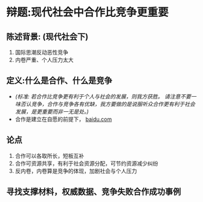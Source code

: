 # 辩题:现代社会中合作比竞争更重要
## 陈述背景: (现代社会下) 
1. 国际思潮反动恶性竞争
2. 内卷严重、个人压力太大
    
## 定义:什么是合作、什么是竞争  
* *(标准: 若合作比竞争更有利于个人与社会的发展，则我方获胜。*
  *请注意不要一味否认竞争，合作与竞争各有优缺，我方要做的是说服听众合作更有利于社会发展，是更重要而非一无是处。)*
* 合作是建立在自愿的前提下，
  [baidu.com](http://baidu.com)

## 论点
1. 合作可以各取所长，短板互补
2. 合作可资源共享，有利于社会资源分配，可节约资源减少纠纷
3. 反内卷，内卷算是竞争的体现，加剧社会与个人压力

## 寻找支撑材料，权威数据、竞争失败合作成功事例